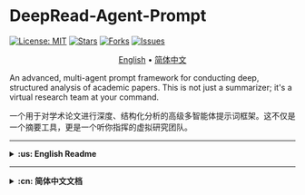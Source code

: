 # DeepRead-Agent-Prompt

[![License: MIT](https://img.shields.io/badge/License-MIT-yellow.svg)](https://opensource.org/licenses/MIT)
[![Stars](https://img.shields.io/github/stars/YOUR_USERNAME/DeepRead-Agent-Prompt?style=social)](https://github.com/YOUR_USERNAME/DeepRead-Agent-Prompt/stargazers)
[![Forks](https.img.shields.io/github/forks/YOUR_USERNAME/DeepRead-Agent-Prompt?style=social)](https://github.com/YOUR_USERNAME/DeepRead-Agent-Prompt/network/members)
[![Issues](https://img.shields.io/github/issues/YOUR_USERNAME/DeepRead-Agent-Prompt)](https://github.com/YOUR_USERNAME/DeepRead-Agent-Prompt/issues)

<p align="center">
  <a href="#-about-the-project">English</a> •
  <a href="#-关于项目">简体中文</a>
</p>

An advanced, multi-agent prompt framework for conducting deep, structured analysis of academic papers. This is not just a summarizer; it's a virtual research team at your command.

一个用于对学术论文进行深度、结构化分析的高级多智能体提示词框架。这不仅是一个摘要工具，更是一个听你指挥的虚拟研究团队。

---

<details>
<summary><strong>:us: English Readme</strong></summary>

## 🚀 About The Project

In the age of information overload, researchers and students are drowning in papers. Traditional "summarize this" prompts provide a superficial overview at best. They often miss the nuances of the methodology, the context of the research, and the true significance of the experimental results.

**DeepRead-Agent-Prompt** solves this problem by simulating a collaborative team of AI specialists. Each "agent" has a distinct role—from identifying core concepts to meticulously dissecting the methodology and experimental design. The result is a comprehensive, multi-faceted analysis that mirrors the depth you'd expect from a human expert group.

### ✨ Key Features

*   **🧠 Multi-Agent Simulation**: Deploys five specialized AI agents for a holistic analysis.
*   **🔬 In-Depth Methodological Breakdown**: Goes far beyond summarization to provide a step-by-step deconstruction of the paper's technical approach.
*   **📊 Structured Experimental Analysis**: Presents experimental results in a clear "Reason - Result - Figure" format for easy digestion.
*   **🧩 Context-Aware**: Analyzes the paper's background, core scientific questions, and its place within the broader research landscape.
*   **🤖 Model Agnostic**: Designed to work with any powerful Large Language Model (e.g., GPT-4o, Claude 3 Opus, Gemini 1.5).
*   **📖 Open & Transparent**: The entire prompt is open-source, allowing for community verification, customization, and improvement.

## 🤖 The Core Prompt

This is the engine that drives the analysis. It's designed to be a single, powerful prompt that you provide to your chosen LLM.

<details>
<summary><strong>Click to view the full Multi-Agent Prompt</strong></summary>

```# [Task: In-depth Collaborative Analysis of Academic Paper]

## Role Definition

You will act as a project coordinator, responsible for dispatching five AI agents with different professional capabilities to collaboratively complete a comprehensive, in-depth analysis of an academic paper. These five agents are:

1.  **Academic Keyword Extraction Expert**
2.  **Research Background Analysis Expert**
3.  **Problem Identification Expert**
4.  **Methodology Design Analysis Expert**
5.  **Experimental Analysis Expert**

... (The full prompt content is omitted here for brevity, but you should paste the complete English version of your prompt here)
```

</details>

## 🛠️ How to Use

1.  **Copy the Prompt**: Copy the entire core prompt from the section above.
2.  **Prepare Your Materials**:
    *   Convert your target paper (e.g., a PDF) into plain text.
    *   (Optional but Recommended) Note down critical diagrams or formulas with their figure numbers.
3.  **Engage the LLM**:
    *   Open a session with a powerful LLM (e.g., GPT-4o).
    *   Paste the **DeepRead-Agent-Prompt** as your first message.
    *   In the next message, provide the paper's text and any image information.
4.  **Receive the Analysis**: The LLM will generate a detailed, structured report.

## 💡 Example Output

Here is a condensed example of the output for the paper *"Website Fingerprinting on Encrypted Proxies: A Flow-Context-Aware Approach and Countermeasures"*.

<details>
<summary><strong>Click to view example analysis</strong></summary>

*   **Core Keywords**: Website Fingerprinting (WFP), Encrypted Proxies, Training-Testing Asymmetry.
*   **Core Scientific Question**: How to design a practical WFP attack against modern encrypted proxies in real-world scenarios, and what is an effective, lightweight countermeasure?
*   **Method Design Deep Dive**: A two-stage, flow-context-aware system. Stage 1 characterizes flows spatially (W2I). Stage 2 correlates them temporally (LCS).
*   **Experimental Analysis**: The proposed method (CAR) achieved 99.46% TPR with 0.17% FPR, while the realistic baseline (PAR) TPR collapsed to 2.7%, proving CAR's effectiveness.

</details>

## 🤝 Contributing

Contributions are greatly appreciated. Please feel free to fork the repo, create a pull request, or open an issue.

## 🌟 Future Vision & The DeepRead Bot

The `DeepRead-Agent-Prompt` is a powerful foundation. The future vision is to evolve this into a more robust and accessible tool.

**For a more convenient, one-click experience, we are developing the DeepRead Bot.** This bot will offer features like direct PDF/URL upload, interactive analysis, and knowledge base integration.

Stay tuned for updates! Your support for this open-source project helps accelerate the development of these advanced features.

## 📜 License

Distributed under the MIT License. See `LICENSE` for more information.

## 📧 Contact

Your Name / Alias - [@YourTwitter](https://twitter.com/YourTwitter) - your.email@example.com

Project Link: [https://github.com/YOUR_USERNAME/DeepRead-Agent-Prompt](https://github.com/YOUR_USERNAME/DeepRead-Agent-Prompt)

</details>

---

<details>
<summary><strong>:cn: 简体中文文档</strong></summary>

## 🚀 关于项目

在信息爆炸的时代，研究人员和学生正被海量的论文所淹没。传统的“总结一下”这类提示词最多只能提供肤浅的概览，往往会忽略方法论的细微差别、研究的背景以及实验结果的真正意义。

**DeepRead-Agent-Prompt** 通过模拟一个由AI专家组成的协作团队来解决这个问题。每个“智能体”都有明确的分工——从识别核心概念到一丝不苟地剖析方法论和实验设计。最终产出的是一份全面、多维度的分析报告，其深度足以媲美人类专家团队的水平。

### ✨ 核心特性

*   **🧠 多智能体模拟**：调度五个专业的AI智能体，进行全面的协同分析。
*   **🔬 深度方法剖析**：远超普通摘要，对论文的技术方案进行逐步骤的解构。
*   **📊 结构化实验分析**：以清晰的“理由-结果-图表”格式呈现实验结果，易于理解。
*   **🧩 上下文感知**：分析论文的研究背景、核心科学问题及其在更广阔研究领域中的位置。
*   **🤖 模型无关**：旨在与任何强大的大型语言模型（如 GPT-4o, Claude 3 Opus, Gemini 1.5）协同工作。
*   **📖 开放透明**：整个提示词完全开源，允许社区验证、定制和改进。

## 🤖 核心提示词

这是驱动整个分析过程的引擎。它被设计成一个单一、强大的提示词，您可以直接提供给您选用的大语言模型。

<details>
<summary><strong>点击查看完整的多智能体提示词</strong></summary>

```# [任务：学术论文深度协同分析]

## 角色定义

你将扮演一个项目协调员的角色，负责调度五个具有不同专业能力的AI智能体来协同完成一项综合性的论文深度分析任务。这五个智能体分别是：

1.  **学术关键词提取专家**
    *   职责：从论文内容中识别并提取3-5个最核心的学术领域关键词
    *   工作重点：结合摘要、正文和图表内容，确保关键词的准确性和代表性

2.  **研究背景分析专家**
    *   职责：全面分析论文的研究背景和相关工作
    *   工作重点：
        *   总结论文所处领域的研究现状、面临的挑战和发展趋势
        *   列出并分析相关研究工作，包括重要的先驱性研究和最新进展
        *   阐述本研究的重要性、必要性和创新性贡献
        *   参考引言部分和相关数据图表

3.  **问题识别专家**
    *   职责：精确识别和阐述论文的核心科学问题
    *   工作重点：
        *   清晰定义论文旨在解决的核心问题
        *   分析该问题的重要性和研究价值
        *   识别现有方法的局限性和不足
        *   结合问题示例图或对比图增强理解

4.  **方法设计分析专家**
    *   职责：深度解析论文提出的方法论，提供逐步骤、多层次的技术方案剖析
    *   详细工作要求：
        *   **4.1 方法总体架构分析**: 整体设计理念、架构组件图解、数据流向分析、与现有方法的差异。
        *   **4.2 关键步骤逐一解析**: 对方法的每个关键步骤进行深度剖析，包括目标与作用、输入输出定义、核心算法机制、技术实现细节、创新点识别、对应图表引用。
        *   **4.3 关键技术深度解读**: 核心算法详解、关键数据结构、优化策略分析、鲁棒性设计。
        *   **4.4 方法集成与协同**: 模块间交互、端到端流程、关键决策点。

5.  **实验分析专家**
    *   职责：系统性评估论文的实验设计和结果分析
    *   工作重点：
        *   详细描述实验环境设置（数据集、评估指标、基线方法、硬件配置等）
        *   按照规范化格式分析每个实验，具体包括：实验设计的理由、实验结果、对应图表。
        *   评估实验的充分性、科学性和说服力。

## 输入材料

你将接收以下完整的论文材料：

*   **论文摘要**：核心内容概述
*   **论文正文**：经过深度清洗和预处理的全文文本
*   **图片资源列表**：包含论文每一页的高清图片路径，涵盖图表、公式、算法流程图和系统架构图

## 执行流程

1.  **阶段一：任务分发与指导**: 将论文材料分发给所有五个专业智能体，并提供针对性的工作指导。
2.  **阶段二：协调与整合**: 收集并整合所有智能体的专业分析结果，形成结构化的综合报告。

## 最终交付物

生成一份结构清晰、内容详实的综合分析报告，严格按照以下五个部分组织：

1.  **核心关键词**
2.  **研究背景与相关工作**
3.  **核心科学问题**
4.  **方法设计详解** (包含4.1-4.4的详细子部分)
5.  **实验分析** (包含5.1-5.2的详细子部分)

请确保报告的专业性、完整性、准确性、深度性、规范性、条理性和图表关联性。现在，请按照上述要求，开始执行学术论文的深度协同分析任务。
```

</details>

## 🛠️ 如何使用

1.  **复制提示词**: 复制上方区域内的完整核心提示词。
2.  **准备材料**:
    *   将你的目标论文（例如 PDF 文件）转换为纯文本。
    *   （可选但推荐）如果论文中有关键的图表或公式，请记下它们的编号。
3.  **与大模型交互**:
    *   在你选用的大模型（如 GPT-4o）的对话界面中。
    *   将 **DeepRead-Agent-Prompt** 作为你的第一条消息粘贴并发送。
    *   在下一条消息中，提供论文的文本和图表信息。
4.  **接收分析报告**: 大模型将遵循多智能体框架，生成一份详细、结构化的报告。

## 💡 输出示例

以下是针对论文 *《Website Fingerprinting on Encrypted Proxies: A Flow-Context-Aware Approach and Countermeasures》* 生成的分析报告精简示例。

<details>
<summary><strong>点击查看分析示例</strong></summary>

*   **核心关键词**: 网站指纹识别 (WFP), 加密代理, 训练-测试不对称。
*   **核心科学问题**: 在真实世界场景下（解决不对称问题），如何针对现代加密代理设计一种实用且准确的WFP攻击，以及与此对应的轻量级、高效的防御对策是什么？
*   **方法设计详解**: 一个两阶段的、流上下文感知的系统。阶段一在空间上对流进行特征化（计算“网站指示索引”W2I），阶段二在时间上对这些流进行关联（使用最长公共子序列LCS）以识别模式。
*   **实验分析**: 所提出的方法（CAR）实现了99.46%的TPR和仅0.17%的FPR，而模拟真实场景的基线方法（PAR）的TPR骤降至2.7%，这证明了CAR方法的有效性。

</details>

## 🤝 贡献代码

欢迎任何形式的贡献！开源社区因您的每一次贡献而更加精彩。您可以：
*   Fork 本项目
*   创建您的功能分支
*   提交您的更改
*   发起一个 Pull Request
*   或者，提交 Bug 和建议。

## 🌟 未来展望 & DeepRead 机器人

`DeepRead-Agent-Prompt` 是一个强大的基础。我们的愿景是将其发展成一个更强大、更易于使用的工具。

**为了提供更便捷的一键式体验，我们正在开发 DeepRead 机器人。** 这款机器人将登陆 Discord、Slack 等平台，并提供如下高级功能：
*   **直接上传 PDF/URL**：无需再手动复制粘贴文本。
*   **交互式分析**：可针对生成的报告进行追问。
*   **知识库集成**：自动保存和索引您分析过的论文。
*   **持续优化**：机器人将始终运行在最新、最强大的提示词版本上。

敬请期待！您对这个开源项目的支持，将加速这些高级功能的开发。

## 📜 开源许可

本项目采用 MIT 许可协议。详情请见 `LICENSE` 文件。

## 📧 联系方式

你的名字/昵称 - [@你的Twitter](https://twitter.com/YourTwitter) - your.email@example.com

项目链接: [https://github.com/YOUR_USERNAME/DeepRead-Agent-Prompt](https://github.com/YOUR_USERNAME/DeepRead-Agent-Prompt)

</details>
